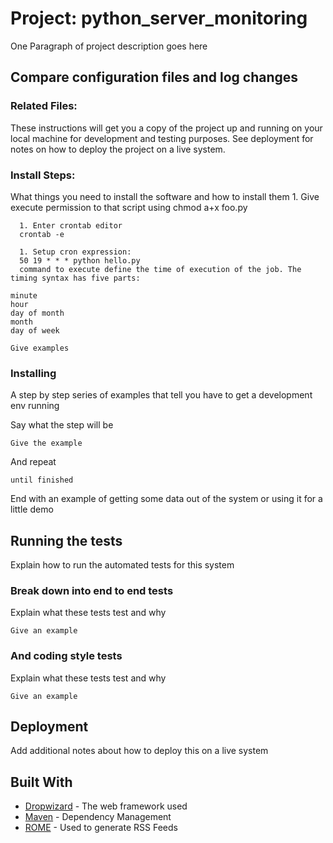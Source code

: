 # Project: python_server_monitoring

One Paragraph of project description goes here

## Compare configuration files and log changes

### Related Files:

These instructions will get you a copy of the project up and running on your local machine for development and testing purposes. See deployment for notes on how to deploy the project on a live system.

### Install Steps:

What things you need to install the software and how to install them
      1. Give execute permission to that script using
          chmod a+x foo.py
      
      1. Enter crontab editor
      crontab -e
      
      1. Setup cron expression:
      50 19 * * * python hello.py 
      command to execute define the time of execution of the job. The timing syntax has five parts:
```
minute
hour
day of month
month
day of week
```
```
Give examples
```

### Installing

A step by step series of examples that tell you have to get a development env running

Say what the step will be

```
Give the example
```

And repeat

```
until finished
```

End with an example of getting some data out of the system or using it for a little demo

## Running the tests

Explain how to run the automated tests for this system

### Break down into end to end tests

Explain what these tests test and why

```
Give an example
```

### And coding style tests

Explain what these tests test and why

```
Give an example
```

## Deployment

Add additional notes about how to deploy this on a live system

## Built With

* [Dropwizard](http://www.dropwizard.io/1.0.2/docs/) - The web framework used
* [Maven](https://maven.apache.org/) - Dependency Management
* [ROME](https://rometools.github.io/rome/) - Used to generate RSS Feeds
